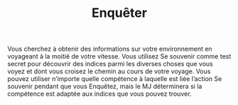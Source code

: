 ﻿---
# ATTENTION : Ne modifiez pas ce fichier
# Ce fichier est généré automatiquement par un script d'après les données du module Foundry VTT officiel et de sa traduction
title: Enquêter
titleEn: Investigate
id: EwgTZBWsc8qKaViP
group: actions
---
<p>Vous cherchez à obtenir des informations sur votre environnement en voyageant à la moitié de votre vitesse. Vous utilisez Se souvenir comme test secret pour découvrir des indices parmi les diverses choses que vous voyez et dont vous croisez le chemin au cours de votre voyage. Vous pouvez utiliser n’importe quelle compétence à laquelle est liée l’action Se souvenir pendant que vous Enquêtez, mais le MJ déterminera si la compétence est adaptée aux indices que vous pouvez trouver.</p>

